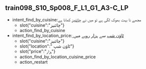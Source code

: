 ## train098_S10_Sp008_F_L1_G1_A3-C_LP
* intent_find_by_cuisine:مجھے نا بہت بھوک لگی ہے تو میں نے [چائنیز](cuisine) کھانا ہے
	- slot{"cuisine":"چائنیز"}
	- action_find_by_cuisine
* intent_find_by_location_price:[ ٹاؤن شپ](location) سے [ہزار](price) روپے میں
	- slot{"cuisine":"چائنیز"}
	- slot{"location":" ٹاؤن شپ"}
	- slot{"price":"ہزار"}
	- action_find_by_location_cuisine_price
	- action_restart